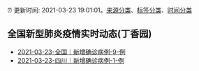 :alarm_clock: 更新时间: 2021-03-23 19:01:01。[来源分类](../README.md)、[标签分类](../TAGS.md)、[时间分类](../TIMELINE.md)

## 全国新型肺炎疫情实时动态(丁香园)




- [2021-03-23-全国｜新增确诊病例-9-例](http://app.cctv.com/special/cportal/detail/arti/index.html?id=ArtiGhWk4ilt0wILJhU8H1ot210323&isfromapp=1) 
- [2021-03-23-四川｜新增确诊病例-1-例](http://wsjkw.sc.gov.cn/scwsjkw/gzbd01/2021/3/23/83159fd0ab9d485e85a170baf5096600.shtml) 